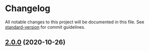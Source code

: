 # Changelog

All notable changes to this project will be documented in this file. See [standard-version](https://github.com/conventional-changelog/standard-version) for commit guidelines.

## [2.0.0](https://github.com/manh-vv/eosjs-name/compare/v1.1.1...v2.0.0) (2020-10-26)
